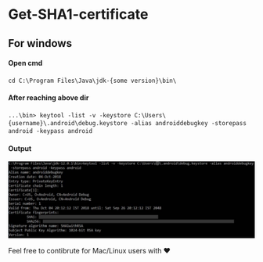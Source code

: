 # Get-SHA1-certificate

## For windows

#### Open cmd
```
cd C:\Program Files\Java\jdk-{some version}\bin\
```
#### After reaching above dir
```
...\bin> keytool -list -v -keystore C:\Users\{username}\.android\debug.keystore -alias androiddebugkey -storepass android -keypass android
```

#### Output

![example](./snapshot.jpg?raw=true "Snapshot")


Feel free to contibrute for Mac/Linux users with ❤️
